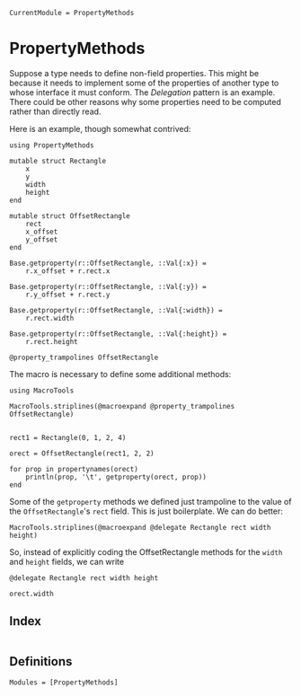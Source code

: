```@meta
CurrentModule = PropertyMethods
```

# PropertyMethods

Suppose a type needs to define non-field properties.  This might be
because it needs to implement some of the properties of another type
to whose interface it must conform.  The *Delegation* pattern is an
example.  There could be other reasons why some properties need to be
computed rather than directly read.

Here is an example, though somewhat contrived:

```@example 1
using PropertyMethods

mutable struct Rectangle
    x
    y
    width
    height
end

mutable struct OffsetRectangle
    rect
    x_offset
    y_offset
end

Base.getproperty(r::OffsetRectangle, ::Val{:x}) =
    r.x_offset + r.rect.x

Base.getproperty(r::OffsetRectangle, ::Val{:y}) =
    r.y_offset + r.rect.y

Base.getproperty(r::OffsetRectangle, ::Val{:width}) =
    r.rect.width

Base.getproperty(r::OffsetRectangle, ::Val{:height}) =
    r.rect.height

@property_trampolines OffsetRectangle
```

The macro is necessary to define some additional methods:

```@example 1
using MacroTools

MacroTools.striplines(@macroexpand @property_trampolines OffsetRectangle)
```


```@example 1

rect1 = Rectangle(0, 1, 2, 4)

orect = OffsetRectangle(rect1, 2, 2)

for prop in propertynames(orect)
    println(prop, '\t', getproperty(orect, prop))
end
```

Some of the `getproperty` methods we defined just trampoline to the
value of the `OffsetRectangle`'s `rect` field.  This is just boilerplate.  We can do better:

```@example 1
MacroTools.striplines(@macroexpand @delegate Rectangle rect width height)
```

So, instead of explicitly coding the OffsetRectangle methods for the `width` and `height` fields, we can write

```@example 1
@delegate Rectangle rect width height
```

```@example 1
orect.width
```


## Index

```@index
```



## Definitions

```@autodocs
Modules = [PropertyMethods]
```
